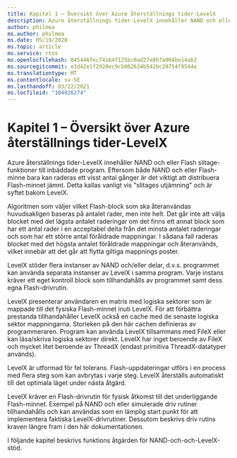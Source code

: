 ```yaml
---
title: Kapitel 1 – Översikt över Azure återställnings tider-LevelX
description: Azure återställnings tider-LevelX innehåller NAND och eller Flash slitage-funktioner till inbäddade program.
author: philmea
ms.author: philmea
ms.date: 05/19/2020
ms.topic: article
ms.service: rtos
ms.openlocfilehash: 045446fec74164f125bc0ad27e8b7a904be14ab2
ms.sourcegitcommit: e3d42e1f2920ec9cb002634b542bc20754f9544e
ms.translationtype: MT
ms.contentlocale: sv-SE
ms.lasthandoff: 03/22/2021
ms.locfileid: "104826274"
---
```

# <a name="chapter-1---overview-of-azure-rtos-levelx"></a>Kapitel 1 – Översikt över Azure återställnings tider-LevelX

Azure återställnings tider-LevelX innehåller NAND och eller Flash slitage-funktioner till inbäddade program. Eftersom både NAND och eller Flash-minne bara kan raderas ett visst antal gånger är det viktigt att distribuera Flash-minnet jämnt. Detta kallas vanligt vis "slitages utjämning" och är syftet bakom LevelX.

Algoritmen som väljer vilket Flash-block som ska återanvändas huvudsakligen baseras på antalet rader, men inte helt. Det går inte att välja blocket med det lägsta antalet raderingar om det finns ett annat block som har ett antal rader i en acceptabel delta från det minsta antalet raderingar och som har ett större antal föråldrade mappningar. I sådana fall raderas blocket med det högsta antalet föråldrade mappningar och återanvänds, vilket innebär att det går att flytta giltiga mappnings poster.

LevelX stöder flera instanser av NAND och/eller delar, d.v.s. programmet kan använda separata instanser av LevelX i samma program. Varje instans kräver ett eget kontroll block som tillhandahålls av programmet samt dess egna Flash-drivrutin.

LevelX presenterar användaren en matris med logiska sektorer som är mappade till det fysiska Flash-minnet inuti LevelX. För att förbättra prestanda tillhandahåller LevelX också en cache med de senaste logiska sektor mappningarna. Storleken på den här cachen definieras av programmeraren. Program kan använda LevelX tillsammans med FileX eller kan läsa/skriva logiska sektorer direkt. LevelX har inget beroende av FileX och mycket litet beroende av ThreadX (endast primitiva ThreadX-datatyper används).

LevelX är utformad för fel tolerans. Flash-uppdateringar utförs i en process med flera steg som kan avbrytas i varje steg. LevelX återställs automatiskt till det optimala läget under nästa åtgärd.

LevelX kräver en Flash-drivrutin för fysisk åtkomst till det underliggande Flash-minnet. Exempel på NAND och eller simulerade driv rutiner tillhandahålls och kan användas som en lämplig start punkt för att implementera faktiska LevelX-drivrutiner. Dessutom beskrivs driv rutins kraven längre fram i den här dokumentationen.

I följande kapitel beskrivs funktions åtgärden för NAND-och-och-LevelX-stöd.
